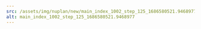 ```yaml
---
src: /assets/img/nuplan/new/main_index_1002_step_125_1686580521.9468977.png
alt: main_index_1002_step_125_1686580521.9468977
---
```


